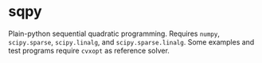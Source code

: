 # sqpy
Plain-python sequential quadratic programming. Requires `numpy`, `scipy.sparse`, `scipy.linalg`, and `scipy.sparse.linalg`. Some examples and test programs require `cvxopt` as reference solver.
